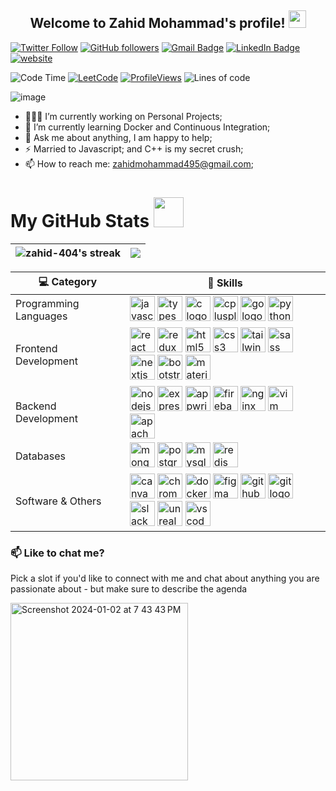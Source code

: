

<h2 align="center">
  Welcome to Zahid Mohammad's profile!
  <img src="https://media.giphy.com/media/hvRJCLFzcasrR4ia7z/giphy.gif" width="28">
</h2>

[![Twitter Follow](https://img.shields.io/twitter/follow/zahid?style=social)](https://twitter.com/intent/follow?screen_name=z495m)
[![GitHub followers](https://img.shields.io/github/followers/zahid-404?label=Follow&style=social)](https://github.com/zahid-404/?tab=follow)
[![Gmail Badge](https://img.shields.io/badge/-zahidmohammad495@gmail.com-c14438?style=social&logo=Gmail&logoColor=red&link=mailto:zahidmohammad495@gmail.com)](mailto:zahidmohammad495@gmail.com)
[![LinkedIn Badge](https://img.shields.io/badge/-LinkedIn-blue?style=social&logo=Linkedin&logoColor=blue&link=https://www.linkedin.com/in/zahid-mohammad-117579121/)](https://www.linkedin.com/in/zahid-mohammad-117579121/)
[![website](https://img.shields.io/badge/Website-46a2f1.svg?style=social&logo=Google-Chrome&logoColor=black&link=https://zahid.in/)](https://zahid.in/)

![Code Time](https://wakatime.com/badge/user/018d11ae-982d-481e-a3c0-411b13a49ce3.svg)
[![LeetCode](https://img.shields.io/badge/dynamic/json?style=plastic&labelColor=black&color=%23ffa116&label=Solved&query=solvedOverTotal&url=https%3A%2F%2Fleetcode-badge.vercel.app%2Fapi%2Fusers%2Fashleymavericks&logo=leetcode&logoColor=yellow)](https://leetcode.com/zahidmohammad495/)
[![ProfileViews](https://komarev.com/ghpvc/?username=zahid-404&color=red&style=flat)](https://komarev.com/ghpvc/?username=zahid-404)
![Lines of code](https://img.shields.io/badge/From%20Hello%20World%20I%27ve%20Written-4.2%20million%20lines%20of%20code-blue)


![image](https://cdn.jsdelivr.net/gh/zahid-404/zahid-404@main/assets/tech-stack.png)

- 👨🏽‍💻 I’m currently working on Personal Projects;
- 🌱 I’m currently learning Docker and Continuous Integration; 
- 💬 Ask me about anything, I am happy to help;
- ⚡️ Married to Javascript; and C++ is my secret crush;
- 📫 How to reach me: zahidmohammad495@gmail.com;

<h1>My GitHub Stats <img src="https://media.giphy.com/media/cmOBZdewjfLzV9NQiH/giphy.gif" width="48" /></h1>

|<img align=center alt="zahid-404's streak" src="https://github-readme-stats.vercel.app/api?username=zahid-404&show_icons=true&count_private=true&include_all_commits=true"/>|<img src="https://github-readme-streak-stats.herokuapp.com/?user=zahid-404" />
|---|---|

| 💻 **Category** | 🚀 **Skills** |
| - | - |
| Programming Languages | <img src="https://cdn.jsdelivr.net/gh/devicons/devicon/icons/javascript/javascript-original.svg" height="40" alt="javascript logo"  /> <img src="https://cdn.jsdelivr.net/gh/devicons/devicon/icons/typescript/typescript-original.svg" height="40" alt="typescript logo"  /> <img src="https://cdn.jsdelivr.net/gh/devicons/devicon/icons/c/c-original.svg" height="40" alt="c logo"  /> <img src="https://cdn.jsdelivr.net/gh/devicons/devicon/icons/cplusplus/cplusplus-original.svg" height="40" alt="cplusplus logo"  /> <img src="https://cdn.jsdelivr.net/gh/devicons/devicon/icons/go/go-original.svg" height="40" alt="go logo"  /> <img src="https://cdn.jsdelivr.net/gh/devicons/devicon/icons/python/python-original.svg" height="40" alt="python logo"  /> |
| Frontend Development | <img src="https://cdn.jsdelivr.net/gh/devicons/devicon/icons/react/react-original.svg" height="40" alt="react logo"  /> <img src="https://cdn.jsdelivr.net/gh/devicons/devicon/icons/redux/redux-original.svg" height="40" alt="redux logo"  /> <img src="https://cdn.jsdelivr.net/gh/devicons/devicon/icons/html5/html5-original.svg" height="40" alt="html5 logo"  /> <img src="https://cdn.jsdelivr.net/gh/devicons/devicon/icons/css3/css3-original.svg" height="40" alt="css3 logo"  /> <img src="https://cdn.jsdelivr.net/gh/devicons/devicon/icons/tailwindcss/tailwindcss-original-wordmark.svg" height="40" alt="tailwindcss logo"  /> <img src="https://cdn.jsdelivr.net/gh/devicons/devicon/icons/sass/sass-original.svg" height="40" alt="sass logo"  /> <img src="https://cdn.jsdelivr.net/gh/devicons/devicon/icons/nextjs/nextjs-original.svg" height="40" alt="nextjs logo"  /> <img src="https://cdn.jsdelivr.net/gh/devicons/devicon/icons/bootstrap/bootstrap-original.svg" height="40" alt="bootstrap logo"  /> <img src="https://cdn.jsdelivr.net/gh/devicons/devicon/icons/materialui/materialui-original.svg" height="40" alt="materialui logo"  /> |
| Backend Development | <img src="https://cdn.jsdelivr.net/gh/devicons/devicon/icons/nodejs/nodejs-original.svg" height="40" alt="nodejs logo"  /> <img src="https://img.shields.io/badge/Express-000000?logo=express&logoColor=white&style=for-the-badge" height="40" alt="express logo"  /> <img src="https://cdn.jsdelivr.net/gh/devicons/devicon/icons/appwrite/appwrite-original.svg" height="40" alt="appwrite logo"  /> <img src="https://cdn.jsdelivr.net/gh/devicons/devicon/icons/firebase/firebase-plain.svg" height="40" alt="firebase logo"  /> <img src="https://cdn.jsdelivr.net/gh/devicons/devicon/icons/nginx/nginx-original.svg" height="40" alt="nginx logo"  /> <img src="https://cdn.jsdelivr.net/gh/devicons/devicon/icons/vim/vim-original.svg" height="40" alt="vim logo"  /> <img src="https://skillicons.dev/icons?i=kafka" height="40" alt="apachekafka logo"  /> |
| Databases | <img src="https://cdn.jsdelivr.net/gh/devicons/devicon/icons/mongodb/mongodb-original.svg" height="40" alt="mongodb logo"  /> <img src="https://cdn.jsdelivr.net/gh/devicons/devicon/icons/postgresql/postgresql-original.svg" height="40" alt="postgresql logo"  /> <img src="https://cdn.jsdelivr.net/gh/devicons/devicon/icons/mysql/mysql-original.svg" height="40" alt="mysql logo"  /> <img src="https://cdn.jsdelivr.net/gh/devicons/devicon/icons/redis/redis-original.svg" height="40" alt="redis logo"  /> |
| Software & Others | <img src="https://cdn.jsdelivr.net/gh/devicons/devicon/icons/canva/canva-original.svg" height="40" alt="canva logo"  /> <img src="https://cdn.jsdelivr.net/gh/devicons/devicon/icons/chrome/chrome-original.svg" height="40" alt="chrome logo"  /> <img src="https://cdn.jsdelivr.net/gh/devicons/devicon/icons/docker/docker-original.svg" height="40" alt="docker logo"  /> <img src="https://cdn.jsdelivr.net/gh/devicons/devicon/icons/figma/figma-original.svg" height="40" alt="figma logo"  /> <img src="https://skillicons.dev/icons?i=github" height="40" alt="github logo"  /> <img src="https://cdn.jsdelivr.net/gh/devicons/devicon/icons/git/git-original.svg" height="40" alt="git logo"  /> <img src="https://cdn.jsdelivr.net/gh/devicons/devicon/icons/slack/slack-original.svg" height="40" alt="slack logo"  /> <img src="https://skillicons.dev/icons?i=unreal" height="40" alt="unrealengine logo"  /> <img src="https://cdn.jsdelivr.net/gh/devicons/devicon/icons/vscode/vscode-original.svg" height="40" alt="vscode logo"  /> |

### 📫 Like to chat me?

Pick a slot if you'd like to connect with me and chat about anything you are passionate about - but make sure to describe the agenda

<a href="https://cal.com/zahid-mohammad/15min"><img width="284" alt="Screenshot 2024-01-02 at 7 43 43 PM" src="https://cdn.jsdelivr.net/gh/zahid-404/zahid-404@main/assets/cal-profile.png">
</a>
